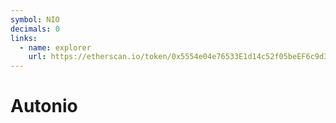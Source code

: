 ```yaml
---
symbol: NIO
decimals: 0
links:
  - name: explorer
    url: https://etherscan.io/token/0x5554e04e76533E1d14c52f05beEF6c9d329E1E30
---
```


# Autonio
